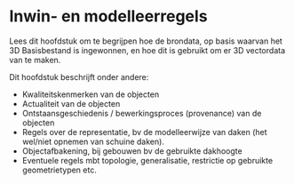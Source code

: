 # Inwin- en modelleerregels

Lees dit hoofdstuk om te begrijpen hoe de brondata, op basis waarvan het 3D Basisbestand is ingewonnen, en hoe dit is gebruikt om er 3D vectordata van te maken. 

Dit hoofdstuk beschrijft onder andere: 

- Kwaliteitskenmerken van de objecten
- Actualiteit van de objecten 
- Ontstaansgeschiedenis / bewerkingsproces (provenance) van de objecten
- Regels over de representatie, bv de modelleerwijze van daken (het wel/niet opnemen van schuine daken).
- Objectafbakening, bij gebouwen bv de gebruikte dakhoogte
- Eventuele regels mbt topologie, generalisatie, restrictie op gebruikte geometrietypen etc.
